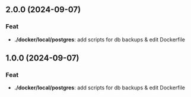 ## 2.0.0 (2024-09-07)

### Feat

- **./docker/local/postgres**: add scripts for db backups & edit Dockerfile

## 1.0.0 (2024-09-07)

### Feat

- **./docker/local/postgres**: add scripts for db backups & edit Dockerfile
